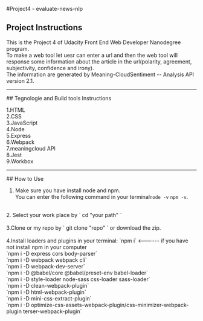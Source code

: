 #Project4 - evaluate-news-nlp

## Project Instructions

This is the Project 4 of Udacity Front End Web Developer Nanodegree program.<br>
To make a web tool let uesr can enter a url and then the web tool will response some information about the article in the url(polarity, agreement, subjectivity, confidence and irony).<br>
The information are generated by Meaning-CloudSentiment -- Analysis API version 2.1.<br>

<hr>
## Tegnologie and Build tools Instructions

1.HTML<br>
2.CSS<br>
3.JavaScript<br>
4.Node<br>
5.Express<br>
6.Webpack<br>
7.meaningcloud API<br>
8.Jest<br>
9.Workbox<br>

<hr>
## How to Use

1. Make sure you have install node and npm.<br>
You can enter the following command in your terminal`node -v` `npm -v`.<br>
<br>
2. Select your work place by  ` cd "your path" ` <br>
<br>
3.Clone or my repo by ` git clone "repo" ` or download the zip.<br>
<br>
4.Install loaders and plugins in your terminal:
`npm i` <------ if you have not install npm in your computer<br>
`npm i -D express cors body-parser`<br>
`npm i -D webpack webpack cli`<br>
`npm i -D webpack-dev-server`<br>
`npm i -D @babel/core @babel/preset-env babel-loader`<br>
`npm i -D style-loader node-sass css-loader sass-loader`<br>
`npm i -D clean-webpack-plugin`<br>
`npm i -D html-webpack-plugin`<br>
`npm i -D mini-css-extract-plugin`<br>
`npm i -D optimize-css-assets-webpack-plugin/css-minimizer-webpack-plugin terser-webpack-plugin`<br>

